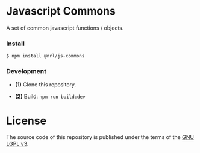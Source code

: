 # Javascript Commons

A set of common javascript functions / objects.

### Install

```
$ npm install @nrl/js-commons
```

### Development

 - **(1)** Clone this repository.

 - **(2)** Build: `npm run build:dev`


# License

The source code of this repository is published under the terms of the [GNU LGPL v3](./LICENSE.txt).
